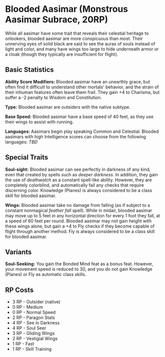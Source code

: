 # Blooded Aasimar (Monstrous Aasimar Subrace, 20RP)
While all aasimar have some trait that reveals their celestial heritage to 
onlookers, blooded aasimar are more conspicuous than most. Their unnerving eyes 
of solid black are said to see the auras of souls instead of light and color, 
and many have wings too large to hide underneath armor or a cloak (though they
typically are insufficient for flight).

## Basic Statistics
**Ability Score Modifiers:** Blooded aasimar have an unearthly grace, but often 
find it difficult to understand other mortals' behavior, and the strain of their 
inhuman features often leave them frail. They gain +4 to Charisma, but suffer 
a -2 penalty to Wisdom and Constitution. 

**Type:** Blooded aasimar are outsiders with the native subtype. 

**Base Speed:** Blooded aasimar have a base speed of 40 feet, as they use their
wings to assist with running. 

**Languages:** Aasimars begin play speaking Common and Celestial. Blooded 
aasimars with high Intelligence scores can choose from the following languages:
*TBD*

## Special Traits
**Soul-sight:** Blooded aasimar can see perfectly in darkness of any kind, even 
that created by spells such as *deeper darkness*. In addition, they gain the use 
of *deathwatch* as a constant spell-like ability. However, they are completely 
colorblind, and automatically fail any checks that require discerning color. 
Knowledge (Planes) is always considered to be a class skill for blooded aasimar. 

**Wings:** Blooded aasimar take no damage from falling (as if subject to a 
constant nonmagical *feather fall* spell). While in midair, blooded aasimar may
move up to 5 feet in any horizontal direction for every 1 foot they fall, at a 
speed of 60 feet per round. Blooded aasimar may not gain height with these wings
alone, but gain a +4 to Fly checks if they become capable of flight through 
another method. Fly is always considered to be a class skill for blooded aasimar. 

## Variants
**Soul-Seeking:** You gain the Bonded Mind feat as a bonus feat. However, your 
movement speed is reduced to 30, and you do not gain Knowledge (Planes) or Fly 
as automatic class skills.  

## RP Costs
- 3 RP - Outsider (native) 
- 0 RP - Medium 
- 0 RP - Normal Speed 
- 2 RP - Paragon Stats 
- 4 RP - See in Darkness 
- 4 RP - Soul Seer 
- 3 RP - Gliding Wings 
- 2 RP - Vestigial Wings 
- 1 RP - Fast 
- 1 RP - Skill Training 
